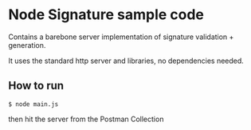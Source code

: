 # Node Signature sample code

Contains a barebone server implementation of signature validation + generation.

It uses the standard http server and libraries, no dependencies needed.

## How to run

```
$ node main.js
```

then hit the server from the Postman Collection
